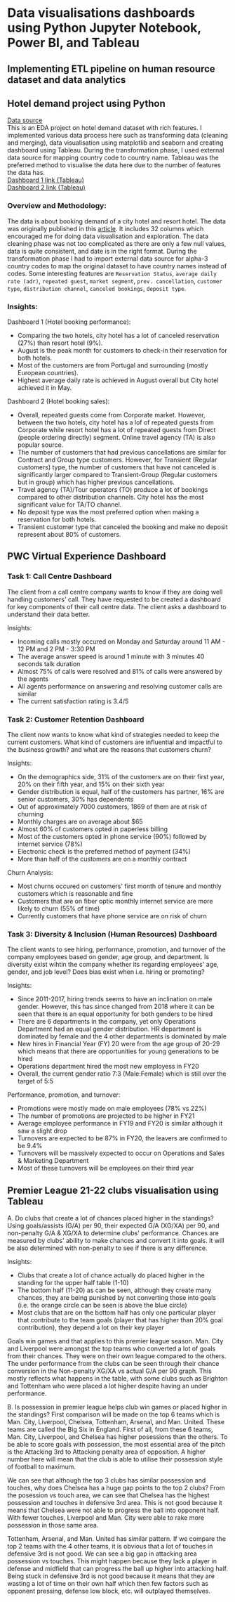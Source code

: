 # Data visualisations dashboards using Python Jupyter Notebook, Power BI, and Tableau

## Implementing ETL pipeline on human resource dataset and data analytics

## Hotel demand project using Python
[Data source](https://www.kaggle.com/datasets/jessemostipak/hotel-booking-demand)  
This is an EDA project on hotel demand dataset with rich features. I implemented various data process here such as transforming data (cleaning and merging), data visualisation using matplotlib and seaborn and creating dashboard using Tableau. During the transformation phase, I used external data source for mapping country code to country name. Tableau was the preferred method to visualise the data here due to the number of features the data has.  
[Dashboard 1 link (Tableau)](https://public.tableau.com/app/profile/brian.loe4583/viz/Hotelbookingsdemand/Bookingsperformance)  
[Dashboard 2 link (Tableau)](https://public.tableau.com/app/profile/brian.loe4583/viz/Bookingsalesdetails/BookingSalesDetails)
### Overview and Methodology:
The data is about booking demand of a city hotel and resort hotel. The data was originally published in this [article](https://www.sciencedirect.com/science/article/pii/S2352340918315191). It includes 32 columns which encouraged me for doing data visualisation and exploration. The data cleaning phase was not too complicated as there are only a few null values, data is quite consistent, and date is in the right format. During the transformation phase I had to import external data source for alpha-3 country codes to map the original dataset to have country names instead of codes. Some interesting features are `Reservation Status`, `average daily rate (adr)`, `repeated guest`, `market segment`, `prev. cancellation`, `customer type`, `distribution channel`, `canceled bookings`, `deposit type`. 

### Insights:
Dashboard 1 (Hotel booking performance):
- Comparing the two hotels, city hotel has a lot of canceled reservation (27%) than resort hotel (9%).
- August is the peak month for customers to check-in their reservation for both hotels.
- Most of the customers are from Portugal and surrounding (mostly European countries).
- Highest average daily rate is achieved in August overall but City hotel achieved it in May.  

Dashboard 2 (Hotel booking sales):
- Overall, repeated guests come from Corporate market. However, between the two hotels, city hotel has a lof of repeated guests from Corporate while resort hotel has a lot of repeated guests from Direct (people ordering directly) segment. Online travel agency (TA) is also popular source.
- The number of customers that had previous cancellations are similar for Contract and Group type customers. However, for Transient (Regular customers) type, the number of customers that have not canceled is significantly larger compared to Transient-Group (Regular customers but in group) which has higher previous cancellations.
- Travel agency (TA)/Tour operators (TO) produce a lot of bookings compared to other distribution channels. City hotel has the most significant value for TA/TO channel.
- No deposit type was the most preferred option when making a reservation for both hotels.
- Transient customer type that canceled the booking and make no deposit represent about 80% of customers.

## PWC Virtual Experience Dashboard
### Task 1: Call Centre Dashboard
The client from a call centre company wants to know if they are doing well handling customers' call. They have requested to be created a dashboard for key components of their call centre data. The client asks a dashboard to understand their data better.

Insights:
- Incoming calls mostly occured on Monday and Saturday around 11 AM - 12 PM and 2 PM - 3:30 PM
- The average answer speed is around 1 minute with 3 minutes 40 seconds talk duration
- Almost 75% of calls were resolved and 81% of calls were answered by the agents
- All agents performance on answering and resolving customer calls are similar
- The current satisfaction rating is 3.4/5

### Task 2: Customer Retention Dashboard
The client now wants to know what kind of strategies needed to keep the current customers. What kind of customers are influential and impactful to the business growth? and what are the reasons that customers churn?

Insights:
- On the demographics side, 31% of the customers are on their first year, 20% on their fifth year, and 15% on their sixth year
- Gender distribution is equal, half of the customers has partner, 16% are senior customers, 30% has dependents
- Out of approximately 7000 customers, 1869 of them are at risk of churning
- Monthly charges are on average about $65
- Almost 60% of customers opted in paperless billing
- Most of the customers opted in phone service (90%) followed by internet service (78%)
- Electronic check is the preferred method of payment (34%)
- More than half of the customers are on a monthly contract

Churn Analysis:
- Most churns occured on customers' first month of tenure and monthly customers which is reasonable and fine
- Customers that are on fiber optic monthly internet service are more likely to churn (55% of time) 
- Currently customers that have phone service are on risk of churn

### Task 3: Diversity & Inclusion (Human Resources) Dashboard
The client wants to see hiring, performance, promotion, and turnover of the company employees based on gender, age group, and department. Is diversity exist wihtin the company whether its regarding employees' age, gender, and job level? Does bias exist when i.e. hiring or promoting?

Insights:
- Since 2011-2017, hiring trends seems to have an inclination on male gender. However, this has since changed from 2018 where it can be seen that there is an equal opportunity for both genders to be hired
- There are 6 departments in the company, yet only Operations Department had an equal gender distribution. HR department is dominated by female and the 4 other departments is dominated by male
- New hires in Financial Year (FY) 20 were from the age group of 20-29 which means that there are opportunities for young generations to be hired
- Operations department hired the most new employess in FY20
- Overall, the current gender ratio 7:3 (Male:Female) which is still over the target of 5:5  

Performance, promotion, and turnover:
- Promotions were mostly made on male employees (78% vs 22%)
- The number of promotions are projected to be higher in FY21
- Average employee performance in FY19 and FY20 is similar although it saw a slight drop
- Turnovers are expected to be 87% in FY20, the leavers are confirmed to be 9.4%
- Turnovers will be massively expected to occur on Operations and Sales & Marketing Department
- Most of these turnovers will be employees on their third year

## Premier League 21-22 clubs visualisation using Tableau
A. Do clubs that create a lot of chances placed higher in the standings?
Using goals/assists (G/A) per 90, their expected G/A (XG/XA) per 90, and non-penalty G/A & XG/XA to determine clubs' performance.
Chances are measured by clubs' ability to make chances and convert it into goals. It will be also determined with non-penalty to see if there is any difference.

Insights:
- Clubs that create a lot of chance actually do placed higher in the standing for the upper half table (1-10) 
- The bottom half (11-20) as can be seen, although they create many chances, they are being punished by not converting those into goals (i.e. the orange circle can be seen is above the blue circle) 
- Most clubs that are on the bottom half has only one particular player that contribute to the team goals (player that has higher than 20% goal contribution), they depend a lot on their key player

Goals win games and that applies to this premier league season. Man. City and Liverpool were amongst the top teams who converted a lot of goals from their chances. They were on their own league compared to the others. The under performance from the clubs can be seen through their chance conversion in the Non-penalty XG/XA vs actual G/A per 90 graph. This mostly reflects what happens in the table, with some clubs such as Brighton and Tottenham who were placed a lot higher despite having an under performance.

B. Is possession in premier league helps club win games or placed higher in the standings?
First comparison will be made on the top 6 teams which is Man. City, Liverpool,  Chelsea, Tottenham, Arsenal, and Man. United. These teams are called the Big Six in England. First of all, from these 6 teams, Man. City, Liverpool, and Chelsea has higher posessions than the others. To be able to score goals with possession, the most essential area of the pitch is the Attacking 3rd to Attacking penalty area of opposition. A higher number here will mean that the club is able to utilise their possession style of football to maximum. 

We can see that although the top 3 clubs has similar possession and touches, why does Chelsea has a huge gap points to the top 2 clubs?
From the posession vs touch area, we can see that Chelsea has the highest possession and touches in defensive 3rd area. This is not good because it means that Chelsea were not able to progress the ball into opponent half. With fewer touches, Liverpool and Man. City were able to rake more possession in those same area. 

Tottenham, Arsenal, and Man. United has similar pattern. If we compare the top 2 teams with the 4 other teams, it is obvious that a lot of touches in defensive 3rd is not good. We can see a big gap in attacking area possession vs touches. This might happen because they lack a player in defense and midfield that can progress the ball up higher into attacking half. Being stuck in defensive 3rd is not good because it means that they are wasting a lot of time on their own half which then few factors such as opponent pressing, defense low block, etc. will outplayed themselves.

